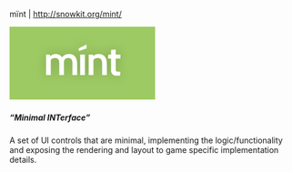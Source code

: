 mïnt | http://snowkit.org/mint/

![mint](mint.png)

##### “Minimal INTerface”
A set of UI controls that are minimal, implementing the logic/functionality and exposing the rendering and layout to game specific implementation details.






